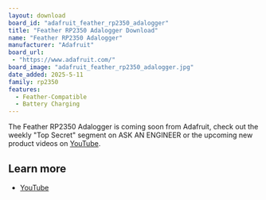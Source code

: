 ```yaml
---
layout: download
board_id: "adafruit_feather_rp2350_adalogger"
title: "Feather RP2350 Adalogger Download"
name: "Feather RP2350 Adalogger"
manufacturer: "Adafruit"
board_url:
 - "https://www.adafruit.com/"
board_image: "adafruit_feather_rp2350_adalogger.jpg"
date_added: 2025-5-11
family: rp2350
features:
  - Feather-Compatible
  - Battery Charging
---
```


The Feather RP2350 Adalogger is coming soon from Adafruit, check out the weekly "Top Secret" segment on ASK AN ENGINEER or the upcoming new product videos on [YouTube](https://www.youtube.com/adafruit).

## Learn more
 * [YouTube](https://www.youtube.com/watch?v=sPqoNV5Zoy4)
